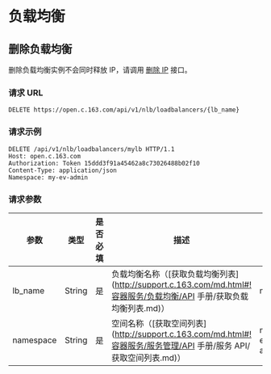 # 负载均衡

## 删除负载均衡

删除负载均衡实例不会同时释放 IP，请调用 [删除 IP](http://59.111.120.124/?http#8-6-ip) 接口。

### 请求 URL

`DELETE https://open.c.163.com/api/v1/nlb/loadbalancers/{lb_name}`


### 请求示例

```http
DELETE /api/v1/nlb/loadbalancers/mylb HTTP/1.1
Host: open.c.163.com
Authorization: Token 15ddd3f91a45462a8c73026488b02f10
Content-Type: application/json
Namespace: my-ev-admin
```

### 请求参数

|    参数   |  类型  | 是否必填 |                       描述                       |   示例值    |
| --------- | ------ | -------- | ------------------------------------------------ | ----------- |
| lb_name   | String | 是       | 负载均衡名称（[获取负载均衡列表](http://support.c.163.com/md.html#!容器服务/负载均衡/API 手册/获取负载均衡列表.md)） | mylb        |
| namespace | String | 是       | 空间名称（[获取空间列表](http://support.c.163.com/md.html#!容器服务/服务管理/API 手册/服务 API/获取空间列表.md)）         | my-ev-admin |

